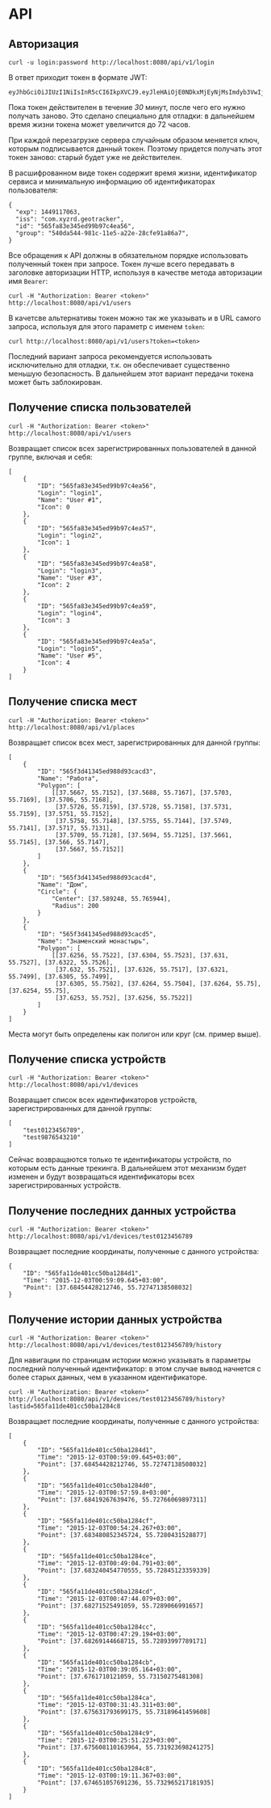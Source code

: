 # API

## Авторизация

	curl -u login:password http://localhost:8080/api/v1/login

В ответ приходит токен в формате JWT:

	eyJhbGciOiJIUzI1NiIsInR5cCI6IkpXVCJ9.eyJleHAiOjE0NDkxMjEyNjMsImdyb3VwIjoiNTQwZGE1NDQtOTgxYy0xMWU1LWEyMmUtMjhjZmU5MWE4NmE3IiwiaWQiOiI1NjVmYTgzZTM0NWVkOTliOTdjNGVhNTYiLCJpc3MiOiJjb20ueHl6cmQudHJhY2tlciJ9.Qpb8vt_BAYalpHJnMKmkjHN3pvxZNEtikhO6qkWXV5I

Пока токен действителен в течение *30* минут, после чего его нужно получать заново. Это сделано специально для отладки: в дальнейшем время жизни токена может увеличится до 72 часов.

При каждой перезагрузке сервера случайным образом меняется ключ, которым подписывается данный токен. Поэтому придется получать этот токен заново: старый будет уже не действителен.

В расшифрованном виде токен содержит время жизни, идентификатор сервиса и минимальную информацию об идентификаторах пользователя:

	{
	  "exp": 1449117063,
	  "iss": "com.xyzrd.geotracker",
	  "id": "565fa83e345ed99b97c4ea56",
	  "group": "540da544-981c-11e5-a22e-28cfe91a86a7",
	}

Все обращения к API должны в обязательном порядке использовать полученный токен при запросе. Токен лучше всего передавать в заголовке авторизации HTTP, используя в качестве метода авторизации имя `Bearer`:

	curl -H "Authorization: Bearer <token>" http://localhost:8080/api/v1/users

В качетсве альтернативы токен можно так же указывать и в URL самого запроса, используя для этого параметр с именем `token`:

	curl http://localhost:8080/api/v1/users?token=<token>

Последний вариант запроса рекомендуется использовать исключительно для отладки, т.к. он обеспечивает существенно меньшую безопасность. В дальнейшем этот вариант передачи токена может быть заблокирован.


## Получение списка пользователей

	curl -H "Authorization: Bearer <token>" http://localhost:8080/api/v1/users

Возвращает список всех зарегистрированных пользователей в данной группе, включая и себя:

	[
		{
			"ID": "565fa83e345ed99b97c4ea56",
			"Login": "login1",
			"Name": "User #1",
			"Icon": 0
		},
		{
			"ID": "565fa83e345ed99b97c4ea57",
			"Login": "login2",
			"Icon": 1
		},
		{
			"ID": "565fa83e345ed99b97c4ea58",
			"Login": "login3",
			"Name": "User #3",
			"Icon": 2
		},
		{
			"ID": "565fa83e345ed99b97c4ea59",
			"Login": "login4",
			"Icon": 3
		},
		{
			"ID": "565fa83e345ed99b97c4ea5a",
			"Login": "login5",
			"Name": "User #5",
			"Icon": 4
		}
	]

## Получение списка мест

	curl -H "Authorization: Bearer <token>" http://localhost:8080/api/v1/places

Возвращает список всех мест, зарегистрированных для данной группы:

	[
		{
			"ID": "565f3d41345ed988d93cacd3",
			"Name": "Работа",
			"Polygon": [
				[[37.5667, 55.7152], [37.5688, 55.7167], [37.5703, 55.7169], [37.5706, 55.7168],
				 [37.5726, 55.7159], [37.5728, 55.7158], [37.5731, 55.7159], [37.5751, 55.7152],
				 [37.5758, 55.7148], [37.5755, 55.7144], [37.5749, 55.7141], [37.5717, 55.7131],
				 [37.5709, 55.7128], [37.5694, 55.7125], [37.5661, 55.7145], [37.566, 55.7147],
				 [37.5667, 55.7152]]
			]
		},
		{
			"ID": "565f3d41345ed988d93cacd4",
			"Name": "Дом",
			"Circle": {
				"Center": [37.589248, 55.765944],
				"Radius": 200
			}
		},
		{
			"ID": "565f3d41345ed988d93cacd5",
			"Name": "Знаменский монастырь",
			"Polygon": [
				[[37.6256, 55.7522], [37.6304, 55.7523], [37.631, 55.7527], [37.6322, 55.7526],
				 [37.632, 55.7521], [37.6326, 55.7517], [37.6321, 55.7499], [37.6305, 55.7499],
				 [37.6305, 55.7502], [37.6264, 55.7504], [37.6264, 55.75], [37.6254, 55.75],
				 [37.6253, 55.752], [37.6256, 55.7522]]
			]
		}
	]

Места могут быть определены как полигон или круг (см. пример выше).


## Получение списка устройств

	curl -H "Authorization: Bearer <token>" http://localhost:8080/api/v1/devices

Возвращает список всех идентификаторов устройств, зарегистрированных для данной группы:

	[
		"test0123456789",
		"test9876543210"
	]

Сейчас возвращаются только те идентификаторы устройств, по которым есть данные трекинга. В дальнейшем этот механизм будет изменен и будут возвращаться идентификаторы всех зарегистрированных устройств.


## Получение последних данных устройства

	curl -H "Authorization: Bearer <token>" http://localhost:8080/api/v1/devices/test0123456789

Возвращает последние координаты, полученные с данного устройства:

	{
		"ID": "565fa11de401cc50ba1284d1",
		"Time": "2015-12-03T00:59:09.645+03:00",
		"Point": [37.68454428212746, 55.72747138508032]
	}


## Получение истории данных устройства

	curl -H "Authorization: Bearer <token>" http://localhost:8080/api/v1/devices/test0123456789/history

Для навигации по страницам истории можно указывать в параметры последний полученный идентификатор: в этом случае вывод начнется с более старых данных, чем в указанном идентификаторе.

	curl -H "Authorization: Bearer <token>" http://localhost:8080/api/v1/devices/test0123456789/history?lastid=565fa11de401cc50ba1284c8

Возвращает последние координаты, полученные с данного устройства:

	[
		{
			"ID": "565fa11de401cc50ba1284d1",
			"Time": "2015-12-03T00:59:09.645+03:00",
			"Point": [37.68454428212746, 55.72747138508032]
		},
		{
			"ID": "565fa11de401cc50ba1284d0",
			"Time": "2015-12-03T00:57:59.8+03:00",
			"Point": [37.68419267639476, 55.72766069897311]
		},
		{
			"ID": "565fa11de401cc50ba1284cf",
			"Time": "2015-12-03T00:54:24.267+03:00",
			"Point": [37.683480852345724, 55.7280431528877]
		},
		{
			"ID": "565fa11de401cc50ba1284ce",
			"Time": "2015-12-03T00:49:04.791+03:00",
			"Point": [37.683240454770555, 55.72845123359339]
		},
		{
			"ID": "565fa11de401cc50ba1284cd",
			"Time": "2015-12-03T00:47:44.079+03:00",
			"Point": [37.68271525491059, 55.7289066991657]
		},
		{
			"ID": "565fa11de401cc50ba1284cc",
			"Time": "2015-12-03T00:47:29.194+03:00",
			"Point": [37.68269144668715, 55.72893997789171]
		},
		{
			"ID": "565fa11de401cc50ba1284cb",
			"Time": "2015-12-03T00:39:05.164+03:00",
			"Point": [37.6761710121059, 55.73150275481308]
		},
		{
			"ID": "565fa11de401cc50ba1284ca",
			"Time": "2015-12-03T00:31:43.311+03:00",
			"Point": [37.675631793699175, 55.73189641459608]
		},
		{
			"ID": "565fa11de401cc50ba1284c9",
			"Time": "2015-12-03T00:25:51.223+03:00",
			"Point": [37.675608110163964, 55.731923698241275]
		},
		{
			"ID": "565fa11de401cc50ba1284c8",
			"Time": "2015-12-03T00:19:11.367+03:00",
			"Point": [37.674651057691236, 55.732965217181935]
		}
	]
